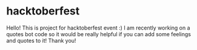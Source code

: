 # hacktoberfest
Hello! This is  project for hacktoberfest event :)
I am recently working on a quotes bot code so it would be really helpful if you can add some feelings and quotes to it!
Thank you! 
